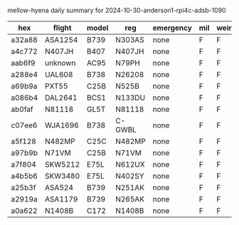 mellow-hyena daily summary for 2024-10-30-anderson1-rpi4c-adsb-1090

|hex|flight|model|reg|emergency|mil|weirdo|
|--|--|--|--|--|--|--|
|a32a88|ASA1254|B739|N303AS|none|F|F|
|a4c772|N407JH|B407|N407JH|none|F|F|
|aab6f9|unknown|AC95|N79PH|none|F|F|
|a288e4|UAL608|B738|N26208|none|F|F|
|a69b9a|PXT55|C25B|N525B|none|F|F|
|a086b4|DAL2641|BCS1|N133DU|none|F|F|
|ab0faf|N81118|GL5T|N81118|none|F|F|
|c07ee6|WJA1696|B738|C-GWBL|none|F|F|
|a5f128|N482MP|C25C|N482MP|none|F|F|
|a97b9b|N71VM|C25B|N71VM|none|F|F|
|a7f804|SKW5212|E75L|N612UX|none|F|F|
|a4b5b6|SKW3480|E75L|N402SY|none|F|F|
|a25b3f|ASA524|B739|N251AK|none|F|F|
|a2919a|ASA1179|B739|N265AK|none|F|F|
|a0a622|N1408B|C172|N1408B|none|F|F|
